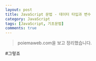 ```yaml
---
layout: post
title: JavaScript 문법 - 데이터 타입과 변수
category: JavaScript
tags: [JavaScript, 기초문법]
comments: true
---
```

<!----------------- 탬플릿
>안내말
## forEach
### 설명
[MDN]()
### 문법
```javascript

```
### 예시
```javascript

```
------------------->

>poiemaweb.com을 보고 정리했습니다.

#그렇죠